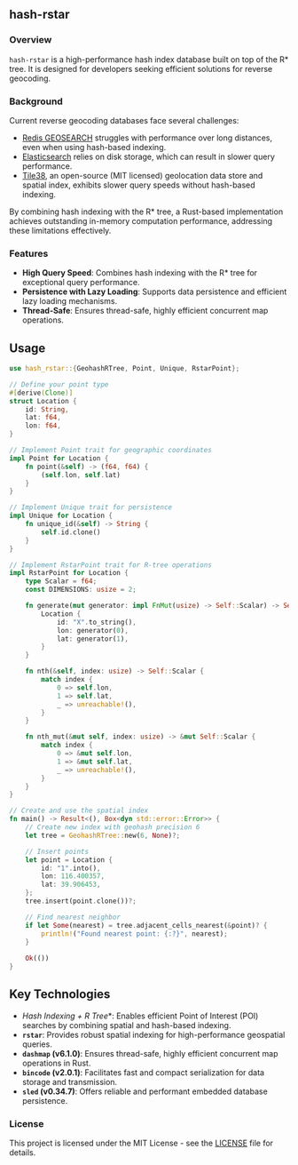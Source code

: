 ## hash-rstar

### Overview

`hash-rstar` is a high-performance hash index database built on top of the R* tree. It is designed for developers seeking efficient solutions for reverse geocoding.

### Background
Current reverse geocoding databases face several challenges:

- [Redis GEOSEARCH](https://redis.io/docs/latest/commands/geosearch/) struggles with performance over long distances, even when using hash-based indexing.
- [Elasticsearch](https://www.elastic.co/guide/en/elasticsearch/reference/current/geo-queries.html) relies on disk storage, which can result in slower query performance.
- [Tile38](https://github.com/tidwall/tile38), an open-source (MIT licensed) geolocation data store and spatial index, exhibits slower query speeds without hash-based indexing.

By combining hash indexing with the R* tree, a Rust-based implementation achieves outstanding in-memory computation performance, addressing these limitations effectively.

### Features

- **High Query Speed**: Combines hash indexing with the R* tree for exceptional query performance.
- **Persistence with Lazy Loading**: Supports data persistence and efficient lazy loading mechanisms.
- **Thread-Safe**: Ensures thread-safe, highly efficient concurrent map operations.

## Usage

```rust
use hash_rstar::{GeohashRTree, Point, Unique, RstarPoint};

// Define your point type
#[derive(Clone)]
struct Location {
    id: String,
    lat: f64,
    lon: f64,
}

// Implement Point trait for geographic coordinates
impl Point for Location {
    fn point(&self) -> (f64, f64) {
        (self.lon, self.lat)
    }
}

// Implement Unique trait for persistence
impl Unique for Location {
    fn unique_id(&self) -> String {
        self.id.clone()
    }
}

// Implement RstarPoint trait for R-tree operations
impl RstarPoint for Location {
    type Scalar = f64;
    const DIMENSIONS: usize = 2;

    fn generate(mut generator: impl FnMut(usize) -> Self::Scalar) -> Self {
        Location {
            id: "X".to_string(),
            lon: generator(0),
            lat: generator(1),
        }
    }

    fn nth(&self, index: usize) -> Self::Scalar {
        match index {
            0 => self.lon,
            1 => self.lat,
            _ => unreachable!(),
        }
    }

    fn nth_mut(&mut self, index: usize) -> &mut Self::Scalar {
        match index {
            0 => &mut self.lon,
            1 => &mut self.lat,
            _ => unreachable!(),
        }
    }
}

// Create and use the spatial index
fn main() -> Result<(), Box<dyn std::error::Error>> {
    // Create new index with geohash precision 6
    let tree = GeohashRTree::new(6, None)?;

    // Insert points
    let point = Location {
        id: "1".into(),
        lon: 116.400357,
        lat: 39.906453,
    };
    tree.insert(point.clone())?;

    // Find nearest neighbor
    if let Some(nearest) = tree.adjacent_cells_nearest(&point)? {
        println!("Found nearest point: {:?}", nearest);
    }
    
    Ok(())
}
```

## Key Technologies

- **Hash Indexing + R* Tree**: Enables efficient Point of Interest (POI) searches by combining spatial and hash-based indexing.
- **`rstar`**: Provides robust spatial indexing for high-performance geospatial queries.
- **`dashmap` (v6.1.0)**: Ensures thread-safe, highly efficient concurrent map operations in Rust.
- **`bincode` (v2.0.1)**: Facilitates fast and compact serialization for data storage and transmission.
- **`sled` (v0.34.7)**: Offers reliable and performant embedded database persistence.

### License
This project is licensed under the MIT License - see the [LICENSE](LICENSE) file for details.